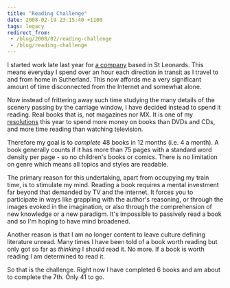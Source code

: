 ```yaml
---
title: "Reading Challenge"
date: 2008-02-19 23:15:40 +1100
tags: legacy
redirect_from:
 - /blog/2008/02/reading-challenge
 - /blog/reading-challenge
---
```


I started work late last year for <a href="http://www.idg.com.au" title="IDG Communications">a company</a> based in St Leonards. This means everyday I spend over an hour each direction in transit as I travel to and from home in Sutherland. This now affords me a very significant amount of time disconnected from the Internet and somewhat alone.

Now instead of frittering away such time studying the many details of the scenery passing by the carriage window, I have decided instead to spend it reading. Real books that is, not magazines nor MX. It is one of my <a href="/taxonomy/term/61">resolutions</a> this year to spend more money on books than DVDs and CDs, and more time reading than watching television.

Therefore my goal is to <i>complete</i> 48 books in 12 months (i.e. 4 a month). A book generally counts if it has more than 75 pages with a standard word density per page - so no children's books or comics. There is no limitation on genre which means all topics and styles are readable.

The primary reason for this undertaking, apart from occupying my train time, is to stimulate my mind. Reading a book requires a mental investment far beyond that demanded by TV and the internet. It forces you to participate in ways like grappling with the author's reasoning, or through the images evoked in the imagination, or also through the comprehension of new knowledge or a new paradigm. It's impossible to passively read a book and so I'm hoping to have mind broadened.

Another reason is that I am no longer content to leave culture defining literature unread. Many times I have been told of a book worth reading but only got so far as <i>thinking</i> I should read it. No more. If a book is worth reading I am determined to read it.

So that is the challenge. Right now I have completed 6 books and am about to complete the 7th. Only 41 to go.<!--break-->
